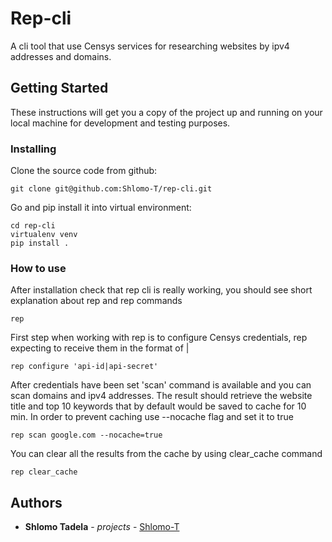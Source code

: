 # Rep-cli
A cli tool that use Censys services for researching websites by ipv4 addresses and domains.

## Getting Started

These instructions will get you a copy of the project up and running on your local machine for development and testing purposes.


### Installing

Clone the source code from github:

```
git clone git@github.com:Shlomo-T/rep-cli.git
```

Go and pip install it into virtual environment:

```
cd rep-cli
virtualenv venv
pip install .
```

### How to use
After installation check that rep cli is really working, you should see short explanation about rep and rep commands
```
rep
```

First step when working with rep is to configure Censys credentials, rep expecting to receive them in the format of
 <api-id>|<api-secret>
```
rep configure 'api-id|api-secret'
```

After credentials have been set 'scan' command is available and you can scan domains and ipv4 addresses.
The result should retrieve the website title and top 10 keywords that by default would be saved to cache for 10 min.
In order to prevent caching use --nocache flag and set it to true
```
rep scan google.com --nocache=true
```

You can clear all the results from the cache by using clear_cache command
```
rep clear_cache
```

## Authors

* **Shlomo Tadela** - *projects* - [Shlomo-T](https://github.com/Shlomo-T/)

